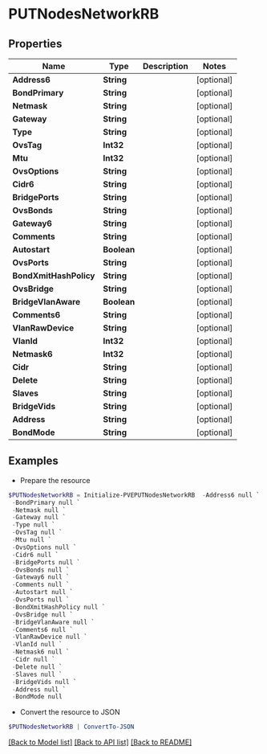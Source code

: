 # PUTNodesNetworkRB
## Properties

Name | Type | Description | Notes
------------ | ------------- | ------------- | -------------
**Address6** | **String** |  | [optional] 
**BondPrimary** | **String** |  | [optional] 
**Netmask** | **String** |  | [optional] 
**Gateway** | **String** |  | [optional] 
**Type** | **String** |  | [optional] 
**OvsTag** | **Int32** |  | [optional] 
**Mtu** | **Int32** |  | [optional] 
**OvsOptions** | **String** |  | [optional] 
**Cidr6** | **String** |  | [optional] 
**BridgePorts** | **String** |  | [optional] 
**OvsBonds** | **String** |  | [optional] 
**Gateway6** | **String** |  | [optional] 
**Comments** | **String** |  | [optional] 
**Autostart** | **Boolean** |  | [optional] 
**OvsPorts** | **String** |  | [optional] 
**BondXmitHashPolicy** | **String** |  | [optional] 
**OvsBridge** | **String** |  | [optional] 
**BridgeVlanAware** | **Boolean** |  | [optional] 
**Comments6** | **String** |  | [optional] 
**VlanRawDevice** | **String** |  | [optional] 
**VlanId** | **Int32** |  | [optional] 
**Netmask6** | **Int32** |  | [optional] 
**Cidr** | **String** |  | [optional] 
**Delete** | **String** |  | [optional] 
**Slaves** | **String** |  | [optional] 
**BridgeVids** | **String** |  | [optional] 
**Address** | **String** |  | [optional] 
**BondMode** | **String** |  | [optional] 

## Examples

- Prepare the resource
```powershell
$PUTNodesNetworkRB = Initialize-PVEPUTNodesNetworkRB  -Address6 null `
 -BondPrimary null `
 -Netmask null `
 -Gateway null `
 -Type null `
 -OvsTag null `
 -Mtu null `
 -OvsOptions null `
 -Cidr6 null `
 -BridgePorts null `
 -OvsBonds null `
 -Gateway6 null `
 -Comments null `
 -Autostart null `
 -OvsPorts null `
 -BondXmitHashPolicy null `
 -OvsBridge null `
 -BridgeVlanAware null `
 -Comments6 null `
 -VlanRawDevice null `
 -VlanId null `
 -Netmask6 null `
 -Cidr null `
 -Delete null `
 -Slaves null `
 -BridgeVids null `
 -Address null `
 -BondMode null
```

- Convert the resource to JSON
```powershell
$PUTNodesNetworkRB | ConvertTo-JSON
```

[[Back to Model list]](../README.md#documentation-for-models) [[Back to API list]](../README.md#documentation-for-api-endpoints) [[Back to README]](../README.md)

